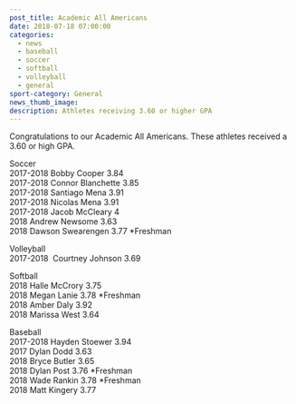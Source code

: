 ```yaml
---
post_title: Academic All Americans
date: 2018-07-18 07:00:00
categories:
  - news
  - baseball
  - soccer
  - softball
  - volleyball
  - general
sport-category: General
news_thumb_image:
description: Athletes receiving 3.60 or higher GPA
---
```


Congratulations to our Academic All Americans. These athletes received a 3.60 or high GPA.

Soccer<br>2017-2018 Bobby Cooper 3.84<br>2017-2018 Connor Blanchette 3.85<br>2017-2018 Santiago Mena 3.91<br>2017-2018 Nicolas Mena 3.91<br>2017-2018 Jacob McCleary 4<br>2018 Andrew Newsome 3.63<br>2018 Dawson Swearengen 3.77 \*Freshman

Volleyball<br>2017-2018&nbsp; Courtney Johnson 3.69

Softball<br>2018 Halle McCrory 3.75<br>2018 Megan Lanie 3.78 \*Freshman<br>2018 Amber Daly 3.92<br>2018 Marissa West 3.64

Baseball<br>2017-2018 Hayden Stoewer 3.94<br>2017 Dylan Dodd 3.63<br>2018 Bryce Butler 3.65<br>2018 Dylan Post 3.76 \*Freshman<br>2018 Wade Rankin 3.78 \*Freshman<br>2018 Matt Kingery 3.77

&nbsp;

&nbsp;